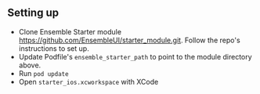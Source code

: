 ## Setting up

- Clone Ensemble Starter module https://github.com/EnsembleUI/starter_module.git. Follow the repo's instructions to set up.
- Update Podfile's `ensemble_starter_path` to point to the module directory above.
- Run `pod update`
- Open `starter_ios.xcworkspace` with XCode